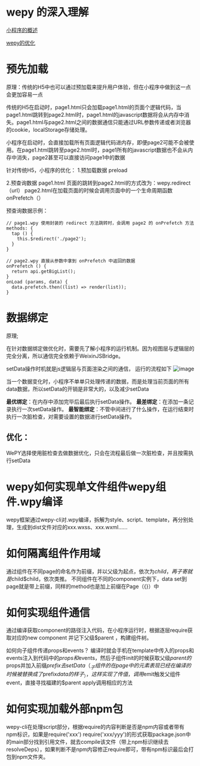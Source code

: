 # wepy  的深入理解

[小程序的概述](https://mp.weixin.qq.com/s/9PID6UJsQyB06xdyOkEVOA)

[wepy的优化](https://zhuanlan.zhihu.com/p/24176267)
#


# 预先加载
 原理：传统的H5中也可以通过预加载来提升用户体验，但在小程序中做到这一点会更加容易一点

传统的H5在启动时，page1.html只会加载page1.html的页面个逻辑代码，当page1.html跳转到page2.html时，page1.html的javascript数据将会从内存中消失。page1.html与page2.html之间的数据通信只能通过URL参数传递或者浏览器的cookie，localStorage存储处理。


小程序在启动时，会直接加载所有页面逻辑代码进内存，即便page2可能不会被使用。在page1.html跳转至page2.html时，page1所有的javascript数据也不会从内存中消失，page2甚至可以直接访问page1中的数据

针对传统H5，小程序的优化：
 1.预加载数据
preload

2.预查询数据
 page1.html 页面的跳转到page2.html的方式改为：wepy.redirect（url）
page2.html在加载页面的时候会调用页面中的一个生命周期函数 onPrefetch（）

预查询数据示例：

```
// page1.wpy 使用封装的 redirect 方法跳转时，会调用 page2 的 onPrefetch 方法
methods: {
  tap () {
    this.$redirect('./page2');
  }
}

// page2.wpy 直接从参数中拿到 onPrefetch 中返回的数据
onPrefetch () {
  return api.getBigList();
}
onLoad (params, data) {
  data.prefetch.then((list) => render(list));
}
```


# 数据绑定

原理;

在针对数据绑定做优化时，需要先了解小程序的运行机制。因为视图层与逻辑层的完全分离，所以通信完全依赖于WeixinJSBridge。

setData操作时机就是js逻辑层与页面渲染之间的通信，
运行的流程如下
![image](https://user-images.githubusercontent.com/20856598/36659455-7eb793d6-1b0f-11e8-9f0f-f39be00fb4fb.png)

当一个数据变化时，小程序不单单只处理传递的数据，而是处理当前页面的所有data数据，所以setData的开销是非常大的，以及减少setData

**最优绑定**：在内存中添加完毕后最后执行setData操作。
**最差绑定**：在添加一条记录执行一次setData操作。
**最智能绑定**：不管中间进行了什么操作，在运行结束时执行一次脏检查，对需要设置的数据进行setData操作。

## 优化：
WePY选择使用脏检查去做数据优化，只会在流程最后做一次脏检查，并且按需执行setData



# wepy如何实现单文件组件wepy组件.wpy编译
wepy框架通过wepy-cli对.wpy编译，拆解为style、script、template，再分别处理，生成到dist文件对应的xxx.wxss、xxx.wxml......

# 如何隔离组件作用域
通过组件在不同page的命名作为前缀，并以父级为起点，依次为$child，再子寄就是$child$child，依次类推。
不同组件在不同的component实例下，data set到page就是带上前缀，同样的method也是加上前缀在Page（{}）中

# 如何实现组件通信
 通过编译获取component的路径注入代码，在小程序运行时，根据逐层require获取对应的new component 并记下父级$parent ，构建组件树。

如何向子组件传递props和events？
编译时就会手机在template中传入的props和events注入到代码中的$props和$events，然后子组件init的时候获取父级$parent的$props并加入前缀$prefix去setData（_子组件的在page中的元素表现已经在编译的时候被替换成了$prefix$data的样子_），这样实现了传值，调用$emit触发父组件event，直接寻找福建的$parent apply调用相应的方法


# 如何实现加载外部npm包
wepy-cli在处理script部分，根据require的内容判断是否是npm内容或者带有npm标识，如果是require('xxx') require('xxx/yyy')的形式获取package.json中的main部分找到引用文件，就去compile该文件（带上npm标识继续去resolveDeps），如果判断不是npm内容修正require即可，带有npm标识最后会打包到npm文件夹。













